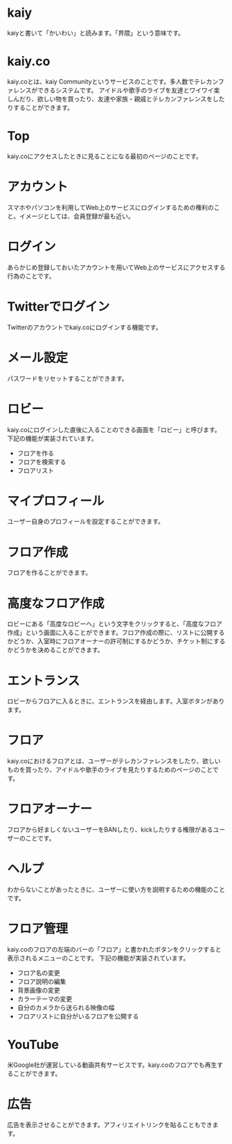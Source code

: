 # kaiy
kaiyと書いて「かいわい」と読みます。「界隈」という意味です。

# kaiy.co
kaiy.coとは、kaiy Communityというサービスのことです。多人数でテレカンファレンスができるシステムです。
アイドルや歌手のライブを友達とワイワイ楽しんだり、欲しい物を買ったり、友達や家族・親戚とテレカンファレンスをしたりすることができます。

# Top
kaiy.coにアクセスしたときに見ることになる最初のページのことです。

# アカウント
スマホやパソコンを利用してWeb上のサービスにログインするための権利のこと。イメージとしては、会員登録が最も近い。

# ログイン
あらかじめ登録しておいたアカウントを用いてWeb上のサービスにアクセスする行為のことです。

# Twitterでログイン
Twitterのアカウントでkaiy.coにログインする機能です。

# メール設定
パスワードをリセットすることができます。

# ロビー
kaiy.coにログインした直後に入ることのできる画面を「ロビー」と呼びます。
下記の機能が実装されています。
- フロアを作る
- フロアを検索する
- フロアリスト

# マイプロフィール
ユーザー自身のプロフィールを設定することができます。

# フロア作成
フロアを作ることができます。

# 高度なフロア作成
ロビーにある「高度なロビーへ」という文字をクリックすると、「高度なフロア作成」という画面に入ることができます。フロア作成の際に、リストに公開するかどうか、入室時にフロアオーナーの許可制にするかどうか、チケット制にするかどうかを決めることができます。

# エントランス
ロビーからフロアに入るときに、エントランスを経由します。入室ボタンがあります。

# フロア
kaiy.coにおけるフロアとは、ユーザーがテレカンファレンスをしたり、欲しいものを買ったり、アイドルや歌手のライブを見たりするためのページのことです。

# フロアオーナー
フロアから好ましくないユーザーをBANしたり、kickしたりする権限があるユーザーのことです。

# ヘルプ
わからないことがあったときに、ユーザーに使い方を説明するための機能のことです。

# フロア管理
kaiy.coのフロアの左端のバーの「フロア」と書かれたボタンをクリックすると表示されるメニューのことです。
下記の機能が実装されています。
- フロア名の変更
- フロア説明の編集
- 背景画像の変更
- カラーテーマの変更
- 自分のカメラから送られる映像の幅
- フロアリストに自分がいるフロアを公開する

# YouTube
米Google社が運営している動画共有サービスです。kaiy.coのフロアでも再生することができます。

# 広告
広告を表示させることができます。アフィリエイトリンクを貼ることもできます。